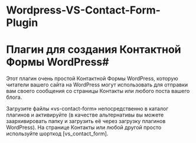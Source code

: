 # Wordpress-VS-Contact-Form-Plugin
# Плагин для создания Контактной Формы  WordPress#

Этот плагин очень простой Контактной Формы WordPress, которую читатели вашего сайта на WordPress могут использовать для отправки вам своего сообщения со страницы Контакты или любого поста вашего блога.

Загрузите файлы «vs-contact-form» непосредственно в каталог плагинов и активируйте (в качестве альтернативы вы можете заархивировать папку и загрузить её через загрузку плагинов WordPress). На странице Контакты или любой другой просто используйте шорткод [vs_contact_form].
